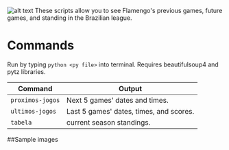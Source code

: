 ![alt text](http://cache.images.core.optasports.com/soccer/teams/150x150/318.png "Logo Title Text 1")
These scripts allow you to see Flamengo's previous games, future games, and standing in the Brazilian league.
# Commands
Run by typing `python <py file>` into terminal.
Requires beautifulsoup4 and pytz libraries.

| Command | Output |
| --- |---|
|`proximos-jogos` | Next 5 games' dates and times. |
|`ultimos-jogos` | Last 5 games' dates, times, and scores. |
|`tabela` | current season standings. |

##Sample images
